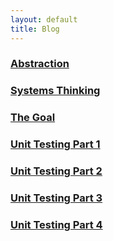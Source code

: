 ```yaml
---
layout: default
title: Blog
---
```

### [Abstraction](\blog\abstraction)
### [Systems Thinking](\blog\systems-thinking)
### [The Goal](\blog\the-goal)
### [Unit Testing Part 1](\blog\unit-testing-1)
### [Unit Testing Part 2](\blog\unit-testing-2)
### [Unit Testing Part 3](\blog\unit-testing-3)
### [Unit Testing Part 4](\blog\unit-testing-4)